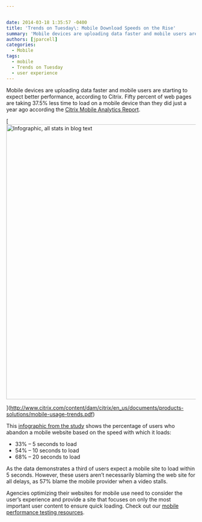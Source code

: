 ```yaml
---


date: 2014-03-18 1:35:57 -0400
title: 'Trends on Tuesday\: Mobile Download Speeds on the Rise'
summary: 'Mobile devices are uploading data faster and mobile users are starting to expect better performance, according to Citrix.&nbsp;Fifty percent of web pages are taking 37.5% less time to load on a mobile device than they did just a year ago according the Citrix Mobile Analytics Report. This infographic from the study&nbsp;shows the percentage of users'
authors: [jparcell]
categories:
  - Mobile
tags:
  - mobile
  - Trends on Tuesday
  - user experience
---
```


Mobile devices are uploading data faster and mobile users are starting to expect better performance, according to Citrix. Fifty percent of web pages are taking 37.5% less time to load on a mobile device than they did just a year ago according the [Citrix Mobile Analytics Report](http://www.citrix.com/news/announcements/feb-2014/data-reveals-mobile-ad-reach-has-doubled-.html).

[<img class="wp-image-136932 aligncenter" alt="Infographic, all stats in blog text" src="https://s3.amazonaws.com/sitesusa/wp-content/uploads/sites/212/2014/03/mobile-download-speeds-infographic.jpg" width="600" height="729" />
  
](http://www.citrix.com/content/dam/citrix/en_us/documents/products-solutions/mobile-usage-trends.pdf) 

This [infographic from the study](http://www.citrix.com/content/dam/citrix/en_us/documents/products-solutions/mobile-usage-trends.pdf) shows the percentage of users who abandon a mobile website based on the speed with which it loads:

  * 33% &#8211; 5 seconds to load
  * 54% &#8211; 10 seconds to load
  * 68% &#8211; 20 seconds to load

As the data demonstrates a third of users expect a mobile site to load within 5 seconds. However, these users aren’t necessarily blaming the web site for all delays, as 57% blame the mobile provider when a video stalls.

Agencies optimizing their websites for mobile use need to consider the user’s experience and provide a site that focuses on only the most important user content to ensure quick loading. Check out our [mobile performance testing resources](https://www.WHATEVER/2013/08/05/mobile-product-performance-testing-resources/ "Mobile Product Performance Testing").